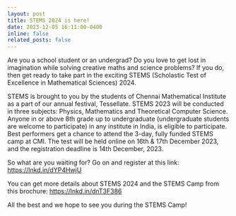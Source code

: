 ```yaml
---
layout: post
title: STEMS 2024 is here!
date: 2023-12-05 16:11:00-0400
inline: false
related_posts: false
---
```


Are you a school student or an undergrad? Do you love to get lost in imagination while solving creative maths and science problems? If you do, then get ready to take part in the exciting STEMS (Scholastic Test of Excellence in Mathematical Sciences) 2024.

STEMS is brought to you by the students of Chennai Mathematical Institute as a part of our annual festival, Tessellate.
STEMS 2023 will be conducted in three subjects: Physics, Mathematics and Theoretical Computer Science. Anyone in or above 8th grade up to undergraduate (undergraduate students are welcome to participate) in any institute in India, is eligible to participate. Best performers get a chance to attend the 3-day, fully funded STEMS camp at CMI. The test will be held online on 16th & 17th December 2023, and the registration deadline is 14th December, 2023.

So what are you waiting for? Go on and register at this link:
https://lnkd.in/dYP4HwjU

You can get more details about STEMS 2024 and the STEMS Camp from this brochure:
https://lnkd.in/dnT3F386

All the best and we hope to see you during the STEMS Camp!
